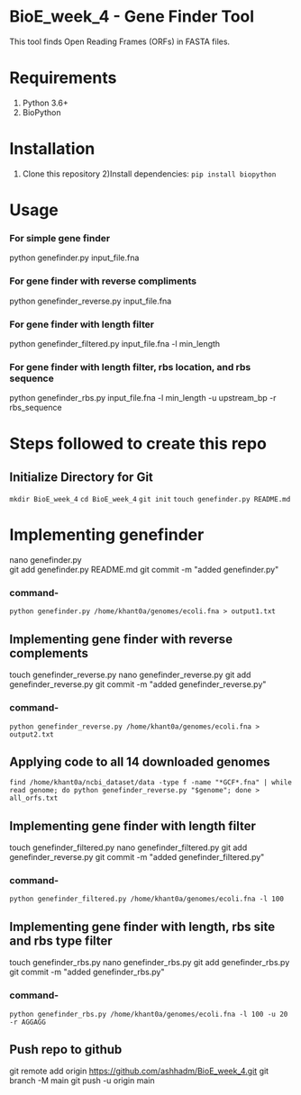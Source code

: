 # BioE_week_4 - Gene Finder Tool
This tool finds Open Reading Frames (ORFs) in FASTA files.
# Requirements
1) Python 3.6+
2) BioPython
# Installation
1) Clone this repository
2)Install dependencies: ```pip install biopython```

# Usage

### For simple gene finder
python genefinder.py input_file.fna

### For gene finder with reverse compliments
python genefinder_reverse.py input_file.fna

### For gene finder with length filter
python genefinder_filtered.py input_file.fna -l min_length

### For gene finder with length filter, rbs location, and rbs sequence
python genefinder_rbs.py input_file.fna -l min_length -u upstream_bp -r rbs_sequence

# Steps followed to create this repo
## Initialize Directory for Git
```mkdir BioE_week_4```
```cd BioE_week_4```
```git init```
```touch genefinder.py README.md```

# Implementing genefinder
nano genefinder.py <br>
git add genefinder.py README.md
git commit -m "added genefinder.py"

### command-
```python genefinder.py /home/khant0a/genomes/ecoli.fna > output1.txt```

## Implementing gene finder with reverse complements
touch genefinder_reverse.py
nano genefinder_reverse.py
git add genefinder_reverse.py 
git commit -m "added genefinder_reverse.py"

### command-
```python genefinder_reverse.py /home/khant0a/genomes/ecoli.fna > output2.txt```

## Applying code to all 14 downloaded genomes
```find /home/khant0a/ncbi_dataset/data -type f -name "*GCF*.fna" | while read genome; do python genefinder_reverse.py "$genome"; done > all_orfs.txt```

## Implementing gene finder with length filter
touch genefinder_filtered.py
nano genefinder_filtered.py
git add genefinder_reverse.py 
git commit -m "added genefinder_filtered.py"

### command-
```python genefinder_filtered.py /home/khant0a/genomes/ecoli.fna -l 100```

## Implementing gene finder with length, rbs site and rbs type filter
touch genefinder_rbs.py
nano genefinder_rbs.py
git add genefinder_rbs.py 
git commit -m "added genefinder_rbs.py"

### command-
```python genefinder_rbs.py /home/khant0a/genomes/ecoli.fna -l 100 -u 20 -r AGGAGG```

## Push repo to github
git remote add origin https://github.com/ashhadm/BioE_week_4.git
git branch -M main
git push -u origin main
